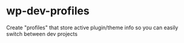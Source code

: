 wp-dev-profiles
===============

Create "profiles" that store active plugin/theme info so you can easily switch between dev projects